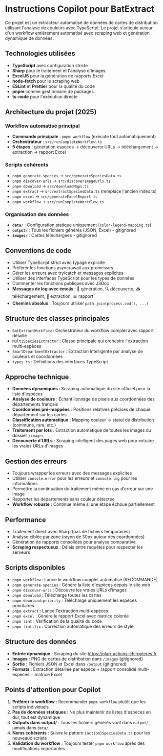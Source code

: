 <!-- Use this file to provide workspace-specific custom instructions to Copilot. For more details, visit https://code.visualstudio.com/docs/copilot/copilot-customization#_use-a-githubcopilotinstructionsmd-file -->

# Instructions Copilot pour BatExtract

Ce projet est un extracteur automatisé de données de cartes de distribution utilisant l'analyse de couleurs avec TypeScript. Le projet s'articule autour d'un workflow entièrement automatisé avec scraping web et génération dynamique de données.

## Technologies utilisées

- **TypeScript** avec configuration stricte
- **Sharp** pour le traitement et l'analyse d'images
- **ExcelJS** pour la génération de rapports Excel
- **node-fetch** pour le scraping web
- **ESLint** et **Prettier** pour la qualité du code
- **pnpm** comme gestionnaire de packages
- **ts-node** pour l'exécution directe

## Architecture du projet (2025)

### Workflow automatisé principal

- **Commande principale** : `pnpm workflow` (exécute tout automatiquement)
- **Orchestrateur** : `src/runCompleteWorkflow.ts`
- **5 étapes** : génération espèces → découverte URLs → téléchargement → extraction → rapport Excel

### Scripts cohérents

- `pnpm generate-species` → `src/generateSpeciesData.ts`
- `pnpm discover-urls` → `src/discoverImageUrls.ts`
- `pnpm download` → `src/downloadMaps.ts`
- `pnpm extract` → `src/extractSpeciesData.ts` (remplace l'ancien index.ts)
- `pnpm excel` → `src/generateExcelReport.ts`
- `pnpm workflow` → `src/runCompleteWorkflow.ts`

### Organisation des données

- **`data/`** : Configuration statique uniquement (`color-legend-mapping.ts`)
- **`output/`** : Tous les fichiers générés (JSON, Excel) - gitignored
- **`images/`** : Cartes téléchargées - gitignored

## Conventions de code

- Utiliser TypeScript strict avec typage explicite
- Préférer les fonctions async/await aux promesses
- Gérer les erreurs avec try/catch et messages explicites
- Utiliser des interfaces TypeScript pour les types de données
- Commenter les fonctions publiques avec JSDoc
- **Messages de log avec émojis** : 🧬 génération, 🔍 découverte, 📥 téléchargement, 🎨 extraction, 📊 rapport
- **Chemins absolus** : Toujours utiliser `path.join(process.cwd(), ...)`

## Structure des classes principales

- `BatExtractWorkflow` : Orchestrateur du workflow complet avec rapport détaillé
- `MultiSpeciesExtractor` : Classe principale qui orchestre l'extraction multi-espèces
- `SmartDepartmentExtractor` : Extraction intelligente par analyse de couleurs et coordonnées
- `types.ts` : Définitions des interfaces TypeScript

## Approche technique

- **Données dynamiques** : Scraping automatique du site officiel pour la liste d'espèces
- **Analyse de couleurs** : Échantillonnage de pixels aux coordonnées des départements français
- **Coordonnées pré-mappées** : Positions relatives précises de chaque département sur les cartes
- **Classification automatique** : Mapping couleur → statut de distribution (commune, rare, etc.)
- **Traitement par lots** : Extraction automatique de toutes les images du dossier `/images`
- **Découverte d'URLs** : Scraping intelligent des pages web pour extraire les vraies URLs d'images

## Gestion des erreurs

- Toujours wrapper les erreurs avec des messages explicites
- Utiliser `console.error` pour les erreurs et `console.log` pour les informations
- Permettre la continuation du traitement même en cas d'erreur sur une image
- Rapporter les départements sans couleur détectée
- **Workflow robuste** : Continue même si une étape échoue partiellement

## Performance

- Traitement direct avec Sharp (pas de fichiers temporaires)
- Analyse ciblée par zone (rayon de 30px autour des coordonnées)
- Génération de rapports consolidés pour analyse comparative
- **Scraping respectueux** : Délais entre requêtes pour respecter les serveurs

## Scripts disponibles

- `pnpm workflow` : Lance le workflow complet automatisé (RECOMMANDÉ)
- `pnpm generate-species` : Génère la liste d'espèces depuis le site web
- `pnpm discover-urls` : Découvre les vraies URLs d'images
- `pnpm download` : Télécharge toutes les cartes
- `pnpm download:priority` : Télécharge uniquement les espèces prioritaires
- `pnpm extract` : Lance l'extraction multi-espèces
- `pnpm excel` : Génère le rapport Excel avec matrice colorée
- `pnpm lint` : Vérification de la qualité du code
- `pnpm lint:fix` : Correction automatique des erreurs de style

## Structure des données

- **Entrée dynamique** : Scraping du site https://plan-actions-chiropteres.fr
- **Images** : PNG de cartes de distribution dans `/images` (gitignored)
- **Sortie** : Fichiers JSON et Excel dans `/output` (gitignored)
- **Formats** : Extraction détaillée par espèce + rapport consolidé multi-espèces + matrice Excel

## Points d'attention pour Copilot

1. **Préférer le workflow** : Recommander `pnpm workflow` plutôt que les scripts individuels
2. **Pas de données statiques** : Ne plus maintenir de listes d'espèces en dur, tout est dynamique
3. **Outputs dans output/** : Tous les fichiers générés vont dans `output/`, jamais dans `data/`
4. **Noms cohérents** : Suivre le pattern `{action}SpeciesData.ts` pour les nouveaux scripts
5. **Validation du workflow** : Toujours tester `pnpm workflow` après des modifications importantes
